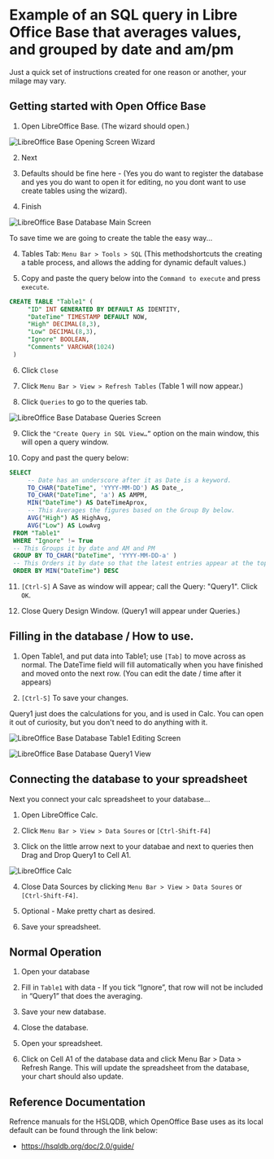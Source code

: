 # Example of an SQL query in Libre Office Base that averages values, and grouped by date and am/pm

Just a quick set of instructions created for one reason or another,
your milage may vary.

## Getting started with Open Office Base

 1. Open LibreOffice Base. (The wizard should open.)

![LibreOffice Base Opening Screen Wizard](./images/Instructions_html_d5d62f0c.gif "LibreOffice Base Opening Screen Wizard")

 2. Next
 
 3. Defaults should be fine here - (Yes you do want to register the
    database and yes you do want to open it for editing, no you dont
    want to use create tables using the wizard).
	
 3. Finish

![LibreOffice Base Database Main Screen](./images/Instructions_html_aed4f780.gif "LibreOffice Base Database Main Screen")

To save time we are going to create the table the easy way... 

 4. Tables Tab: `Menu Bar > Tools > SQL` (This methodshortcuts the
    creating a table process, and allows the adding for dynamic default
    values.)

 5. Copy and paste the query below into the `Command to execute` and
    press `execute`.

```sql
CREATE TABLE "Table1" (
     "ID" INT GENERATED BY DEFAULT AS IDENTITY,
     "DateTime" TIMESTAMP DEFAULT NOW,
     "High" DECIMAL(8,3),
     "Low" DECIMAL(8,3), 
     "Ignore" BOOLEAN,
     "Comments" VARCHAR(1024)
 )
```
 6. Click `Close`

 7. Click `Menu Bar > View > Refresh Tables` (Table 1 will now
    appear.)

 8. Click `Queries` to go to the queries tab.

![LibreOffice Base Database Queries Screen](./images/Instructions_html_a162f4d6.gif "LibreOffice Base Database Queries Screen")

 9. Click the `"Create Query in SQL View…”` option on the main window,
    this will open a query window.

 10. Copy and past the query below:

```sql
SELECT
     -- Date has an underscore after it as Date is a keyword.
     TO_CHAR("DateTime", 'YYYY-MM-DD') AS Date_,
     TO_CHAR("DateTime", 'a') AS AMPM,
     MIN("DateTime") AS DateTimeAprox,
     -- This Averages the figures based on the Group By below.
     AVG("High") AS HighAvg,
     AVG("Low") AS LowAvg
 FROM "Table1"
 WHERE "Ignore" != True
 -- This Groups it by date and AM and PM
 GROUP BY TO_CHAR("DateTime", 'YYYY-MM-DD-a' )
 -- This Orders it by date so that the latest entries appear at the top.
 ORDER BY MIN("DateTime") DESC 
```

 11. `[Ctrl-S]` A Save as window will appear; call the Query:
     "Query1". Click `OK`.
	 
 12. Close Query Design Window. (Query1 will appear under Queries.)

## Filling in the database / How to use.

 1. Open Table1, and put data into Table1; use `[Tab]` to move across
    as normal.  The DateTime field will fill automatically when you
    have finished and moved onto the next row. (You can edit the date
    / time after it appears)

 2. `[Ctrl-S]` To save your changes.

Query1 just does the calculations for you, and is used in Calc. You
can open it out of curiosity, but you don't need to do anything with
it.

![LibreOffice Base Database Table1 Editing Screen](./images/Instructions_html_f20102d0.gif "LibreOffice Base Database Table1 Editing Screen")

![LibreOffice Base Database Query1 View](./images/Instructions_html_cade18ed.png "LibreOffice Base Database Query1 View")

## Connecting the database to your spreadsheet

Next you connect your calc spreadsheet to your database…

 1. Open LibreOffice Calc.

 2. Click `Menu Bar > View > Data Soures` or `[Ctrl-Shift-F4]`

 3. Click on the little arrow next to your databae and next to queries
    then Drag and Drop Query1 to Cell A1.
	
![LibreOffice Calc](./images/Instructions_html_49db8951.gif "Calc")

 4. Close Data Sources by clicking `Menu Bar > View > Data Soures` or
    `[Ctrl-Shift-F4]`.

 5. Optional - Make pretty chart as desired.

 6. Save your spreadsheet.

## Normal Operation

 1. Open your database
 
 2. Fill in `Table1` with data - If you tick “Ignore”, that row will
    not be included in “Query1” that does the averaging.
 
 3. Save your new database.
 
 4. Close the database.

 5. Open your spreadsheet.
 
 6. Click on Cell A1 of the database data and click Menu Bar > Data >
    Refresh Range. This will update the spreadsheet from the database,
    your chart should also update.

## Reference Documentation

Refrence manuals for the HSLQDB, which OpenOffice Base uses as its
local default can be found through the link below:

 * https://hsqldb.org/doc/2.0/guide/
